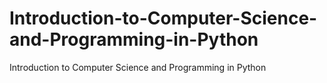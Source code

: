 # Introduction-to-Computer-Science-and-Programming-in-Python
Introduction to Computer Science and Programming in Python
